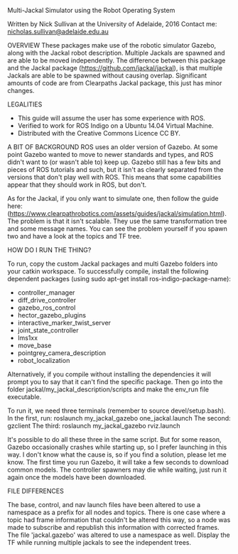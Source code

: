 Multi-Jackal Simulator using the Robot Operating System

Written by Nick Sullivan at the University of Adelaide, 2016
Contact me: nicholas.sullivan@adelaide.edu.au


OVERVIEW
These packages make use of the robotic simulator Gazebo, along with the Jackal robot description.
Multiple Jackals are spawned and are able to be moved independently. The difference between this
package and the Jackal package (https://github.com/jackal/jackal), is that multiple Jackals are
able to be spawned without causing overlap. Significant amounts of code are from Clearpaths Jackal
package, this just has minor changes.


LEGALITIES
 - This guide will assume the user has some experience with ROS. 
 - Verified to work for ROS Indigo on a Ubuntu 14.04 Virtual Machine.
 - Distributed with the Creative Commons Licence CC BY.


A BIT OF BACKGROUND
ROS uses an older version of Gazebo. At some point Gazebo wanted to move to newer standards and types, and ROS
didn't want to (or wasn't able to) keep up. Gazebo still has a few bits and pieces of ROS tutorials and such, but
it isn't as clearly separated from the versions that don't play well with ROS. This means that some 
capabilities appear that they should work in ROS, but don't.

As for the Jackal, if you only want to simulate one, then follow the guide here: 
(https://www.clearpathrobotics.com/assets/guides/jackal/simulation.html). The problem is that it isn't scalable.
They use the same transformation tree and some message names. You can see the problem yourself if you spawn two 
and have a look at the topics and TF tree.


HOW DO I RUN THE THING?

To run, copy the custom Jackal packages and multi Gazebo folders into your catkin workspace. To successfully compile,
install the following dependent packages (using sudo apt-get install ros-indigo-package-name):
 - controller_manager
 - diff_drive_controller
 - gazebo_ros_control
 - hector_gazebo_plugins
 - interactive_marker_twist_server
 - joint_state_controller
 - lms1xx
 - move_base
 - pointgrey_camera_description
 - robot_localization

Alternatively, if you compile without installing the dependencies it will prompt you to say that it can't find the
specific package. Then go into the folder jackal/my_jackal_description/scripts and make the env_run file
executable.

To run it, we need three terminals (remember to source devel/setup.bash). In the first, run:
	roslaunch my_jackal_gazebo one_jackal.launch
The second:
	gzclient
The third:
	roslaunch my_jackal_gazebo rviz.launch

It's possible to do all these three in the same script. But for some reason, Gazebo occasionally crashes while starting 
up, so I prefer launching in this way. I don't know what the cause is, so if you find a solution, please let me know. 
The first time you run Gazebo, it will take a few seconds to download common models. The controller spawners may die
while waiting, just run it again once the models have been downloaded.


FILE DIFFERENCES

The base, control, and nav launch files have been altered to use a namespace as a prefix for all nodes and topics. There
is one case where a topic had frame information that couldn't be altered this way, so a node was made to subscribe
and republish this information with corrected frames. The file 'jackal.gazebo' was altered to use a namespace as well.
Display the TF while running multiple jackals to see the independent trees.
